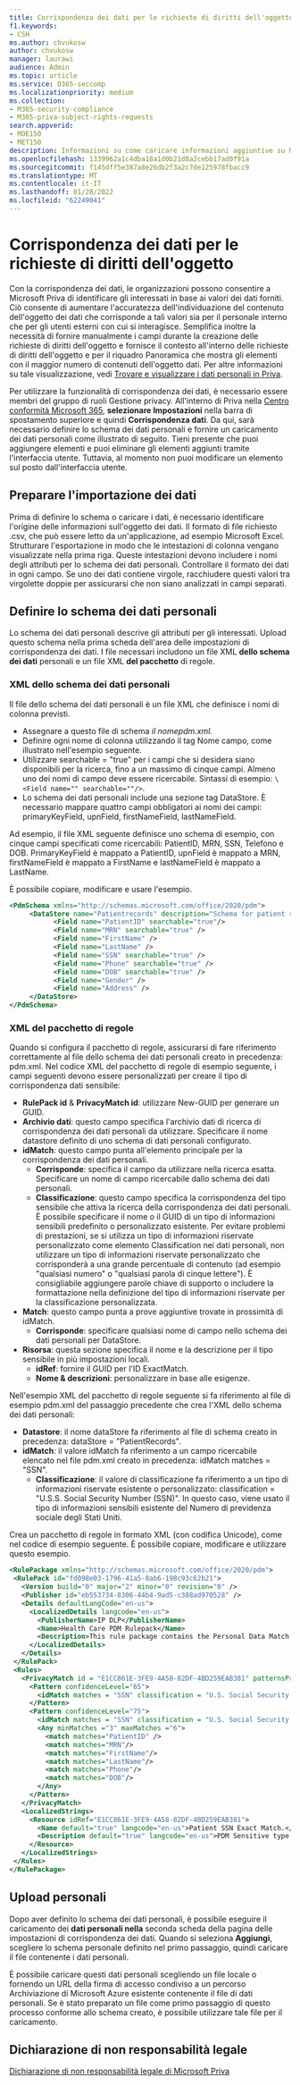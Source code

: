 ```yaml
---
title: Corrispondenza dei dati per le richieste di diritti dell'oggetto
f1.keywords:
- CSH
ms.author: chvukosw
author: chvukosw
manager: laurawi
audience: Admin
ms.topic: article
ms.service: O365-seccomp
ms.localizationpriority: medium
ms.collection:
- M365-security-compliance
- M365-priva-subject-rights-requests
search.appverid:
- MOE150
- MET150
description: Informazioni su come caricare informazioni aggiuntive su Microsoft Priva sugli interessati.
ms.openlocfilehash: 1339962a1c4dba18a1d0b21d8a2cebb17ad0f91a
ms.sourcegitcommit: f145dff5e387a8e26db2f3a2c7de125978fbacc9
ms.translationtype: MT
ms.contentlocale: it-IT
ms.lasthandoff: 01/28/2022
ms.locfileid: "62249041"
---
```

# <a name="data-matching-for-subject-rights-requests"></a>Corrispondenza dei dati per le richieste di diritti dell'oggetto

Con la corrispondenza dei dati, le organizzazioni possono consentire a Microsoft Priva di identificare gli interessati in base ai valori dei dati forniti. Ciò consente di aumentare l'accuratezza dell'individuazione del contenuto dell'oggetto dei dati che corrisponde a tali valori sia per il personale interno che per gli utenti esterni con cui si interagisce. Semplifica inoltre la necessità di fornire manualmente i campi durante la creazione delle richieste di diritti dell'oggetto e fornisce il contesto all'interno delle richieste di diritti dell'oggetto e per il riquadro Panoramica che mostra gli elementi con il maggior numero di contenuti dell'oggetto dati. Per altre informazioni su tale visualizzazione, vedi [Trovare e visualizzare i dati personali in Priva](priva-data-profile.md#items-with-the-most-data-subject-content).

Per utilizzare la funzionalità di corrispondenza dei dati, è necessario essere membri del gruppo di ruoli Gestione privacy. All'interno di Priva nella [Centro conformità Microsoft 365](https://compliance.microsoft.com/), **selezionare Impostazioni** nella barra di spostamento superiore e quindi **Corrispondenza dati**. Da qui, sarà necessario definire lo schema dei dati personali e fornire un caricamento dei dati personali come illustrato di seguito. Tieni presente che puoi aggiungere elementi e puoi eliminare gli elementi aggiunti tramite l'interfaccia utente. Tuttavia, al momento non puoi modificare un elemento sul posto dall'interfaccia utente.

## <a name="prepare-for-data-import"></a>Preparare l'importazione dei dati

Prima di definire lo schema o caricare i dati, è necessario identificare l'origine delle informazioni sull'oggetto dei dati. Il formato di file richiesto .csv, che può essere letto da un'applicazione, ad esempio Microsoft Excel. Strutturare l'esportazione in modo che le intestazioni di colonna vengano visualizzate nella prima riga. Queste intestazioni devono includere i nomi degli attributi per lo schema dei dati personali. Controllare il formato dei dati in ogni campo. Se uno dei dati contiene virgole, racchiudere questi valori tra virgolette doppie per assicurarsi che non siano analizzati in campi separati.

## <a name="define-the-personal-data-schema"></a>Definire lo schema dei dati personali

Lo schema dei dati personali descrive gli attributi per gli interessati. Upload questo schema nella prima scheda dell'area delle impostazioni di corrispondenza dei dati. I file necessari includono un file XML **dello schema dei dati** personali e un file XML **del pacchetto** di regole.

### <a name="personal-data-schema-xml"></a>XML dello schema dei dati personali

Il file dello schema dei dati personali è un file XML che definisce i nomi di colonna previsti.

- Assegnare a questo file di schema *il nomepdm.xml*.
- Definire ogni nome di colonna utilizzando il tag Nome campo, come illustrato nell'esempio seguente.
- Utilizzare searchable = "true" per i campi che si desidera siano disponibili per la ricerca, fino a un massimo di cinque campi. Almeno uno dei nomi di campo deve essere ricercabile. Sintassi di esempio: `\<Field name="" searchable=""/>`.
- Lo schema dei dati personali include una sezione tag DataStore. È necessario mappare quattro campi obbligatori ai nomi dei campi: primaryKeyField, upnField, firstNameField, lastNameField.

Ad esempio, il file XML seguente definisce uno schema di esempio, con cinque campi specificati come ricercabili: PatientID, MRN, SSN, Telefono e DOB. PrimaryKeyField è mappato a PatientID, upnField è mappato a MRN, firstNameField è mappato a FirstName e lastNameField è mappato a LastName.

È possibile copiare, modificare e usare l'esempio.

 ```xml
<PdmSchema xmlns="http://schemas.microsoft.com/office/2020/pdm">
      <DataStore name="Patientrecords" description="Schema for patient records" version="1" primaryKeyField="PatientID" upnField="MRN" firstNameField="FirstName" lastNameField="LastName">
            <Field name="PatientID" searchable="true"/>
            <Field name="MRN" searchable="true" />
            <Field name="FirstName" />
            <Field name="LastName" />
            <Field name="SSN" searchable="true" />
            <Field name="Phone" searchable="true" />
            <Field name="DOB" searchable="true" />
            <Field name="Gender" />
            <Field name="Address" />
      </DataStore>
</PdmSchema>
 ```

### <a name="rule-package-xml"></a>XML del pacchetto di regole

Quando si configura il pacchetto di regole, assicurarsi di fare riferimento correttamente al file dello schema dei dati personali creato in precedenza: pdm.xml. Nel codice XML del pacchetto di regole di esempio seguente, i campi seguenti devono essere personalizzati per creare il tipo di corrispondenza dati sensibile:

- **RulePack id** &  **PrivacyMatch id**: utilizzare New-GUID per generare un GUID.
- **Archivio dati**: questo campo specifica l'archivio dati di ricerca di corrispondenza dei dati personali da utilizzare. Specificare il nome datastore definito di uno schema di dati personali configurato.
- **idMatch**: questo campo punta all'elemento principale per la corrispondenza dei dati personali.
  - **Corrisponde**: specifica il campo da utilizzare nella ricerca esatta. Specificare un nome di campo ricercabile dallo schema dei dati personali.
  - **Classificazione**: questo campo specifica la corrispondenza del tipo sensibile che attiva la ricerca della corrispondenza dei dati personali. È possibile specificare il nome o il GUID di un tipo di informazioni sensibili predefinito o personalizzato esistente. Per evitare problemi di prestazioni, se si utilizza un tipo di informazioni riservate personalizzato come elemento Classification nei dati personali, non utilizzare un tipo di informazioni riservate personalizzato che corrisponderà a una grande percentuale di contenuto (ad esempio "qualsiasi numero" o "qualsiasi parola di cinque lettere"). È consigliabile aggiungere parole chiave di supporto o includere la formattazione nella definizione del tipo di informazioni riservate per la classificazione personalizzata.
- **Match**: questo campo punta a prove aggiuntive trovate in prossimità di idMatch.
  - **Corrisponde**: specificare qualsiasi nome di campo nello schema dei dati personali per DataStore.
- **Risorsa**: questa sezione specifica il nome e la descrizione per il tipo sensibile in più impostazioni locali.
  - **idRef**: fornire il GUID per l'ID ExactMatch.
  - **Nome & descrizioni**: personalizzare in base alle esigenze.

Nell'esempio XML del pacchetto di regole seguente si fa riferimento al file di esempio pdm.xml del passaggio precedente che crea l'XML dello schema dei dati personali:

- **Datastore**: il nome dataStore fa riferimento al file di schema creato in precedenza: dataStore = "PatientRecords".
- **idMatch**: il valore idMatch fa riferimento a un campo ricercabile elencato nel file pdm.xml creato in precedenza: idMatch matches = "SSN".
  - **Classificazione**: il valore di classificazione fa riferimento a un tipo di informazioni riservate esistente o personalizzato: classification = "U.S.S. Social Security Number (SSN)". In questo caso, viene usato il tipo di informazioni sensibili esistente del Numero di previdenza sociale degli Stati Uniti.

Crea un pacchetto di regole in formato XML (con codifica Unicode), come nel codice di esempio seguente. È possibile copiare, modificare e utilizzare questo esempio.

 ```xml
<RulePackage xmlns="http://schemas.microsoft.com/office/2020/pdm">
  <RulePack id="fd098e03-1796-41a5-8ab6-198c93c62b21">
    <Version build="0" major="2" minor="0" revision="0" />
    <Publisher id="eb553734-8306-44b4-9ad5-c388ad970528" />
    <Details defaultLangCode="en-us">
      <LocalizedDetails langcode="en-us">
        <PublisherName>IP DLP</PublisherName>
        <Name>Health Care PDM Rulepack</Name>
        <Description>This rule package contains the Personal Data Match sensitive type for health care sensitive types.</Description>
      </LocalizedDetails>
    </Details>
  </RulePack>
  <Rules>
    <PrivacyMatch id = "E1CC861E-3FE9-4A58-82DF-4BD259EAB381" patternsProximity = "300" dataStore ="PatientRecords" recommendedConfidence = "65" >
      <Pattern confidenceLevel="65">
        <idMatch matches = "SSN" classification = "U.S. Social Security Number (SSN)" />
      </Pattern>
      <Pattern confidenceLevel="75">
        <idMatch matches = "SSN" classification = "U.S. Social Security Number (SSN)" />
        <Any minMatches ="3" maxMatches ="6">
          <match matches="PatientID" />
          <match matches="MRN"/>
          <match matches="FirstName"/>
          <match matches="LastName"/>
          <match matches="Phone"/>
          <match matches="DOB"/>
        </Any>
      </Pattern>
    </PrivacyMatch>
    <LocalizedStrings>
      <Resource idRef="E1CC861E-3FE9-4A58-82DF-4BD259EAB381">
        <Name default="true" langcode="en-us">Patient SSN Exact Match.</Name>
        <Description default="true" langcode="en-us">PDM Sensitive type for detecting Patient SSN.</Description>
      </Resource>
    </LocalizedStrings>
  </Rules>
</RulePackage>
 ```

## <a name="upload-personal-data"></a>Upload personali
Dopo aver definito lo schema dei dati personali, è possibile eseguire il caricamento dei **dati personali nella** seconda scheda della pagina delle impostazioni di corrispondenza dei dati. Quando si seleziona **Aggiungi**, scegliere lo schema personale definito nel primo passaggio, quindi caricare il file contenente i dati personali.

È possibile caricare questi dati personali scegliendo un file locale o fornendo un URL della firma di accesso condiviso a un percorso Archiviazione di Microsoft Azure esistente contenente il file di dati personali.
Se è stato preparato un file come primo passaggio di questo processo conforme allo schema creato, è possibile utilizzare tale file per il caricamento.

## <a name="legal-disclaimer"></a>Dichiarazione di non responsabilità legale

[Dichiarazione di non responsabilità legale di Microsoft Priva](priva-disclaimer.md)
